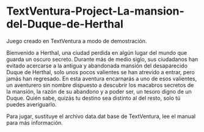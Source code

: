 # TextVentura-Project-La-mansion-del-Duque-de-Herthal
Juego creado en TextVentura a modo de demostración.

Bienvenido a Herthal, una ciudad perdida en algún lugar del mundo que guarda un oscuro secreto. Durante más de medio siglo, sus ciudadanos han evitado acercarse a la antigua y abandonada mansión del desaparecido Duque de Herthal, solo unos pocos valientes se han atrevido a entrar, pero jamás han regresado. En esta aventura encarnarás a uno de esos valientes, un aventurero sin nombre dispuesto a descubrir los macabros secretos de la mansión, la razón de su abandono y a poder ser, un tesoro digno de un Duque. Quién sabe, quizás tu destino sea distinto al del resto, solo tú puedes averiguarlo.

Para jugar, sustituye el archivo data.dat base de TextVentura, lee el manual para más información.

